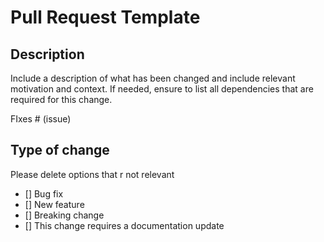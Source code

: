 # Pull Request Template

## Description

Include a description of what has been changed and include relevant motivation and context.
If needed, ensure to list all dependencies that are required for this change.

FIxes # (issue)

## Type of change

Please delete options that r not relevant

- [] Bug fix
- [] New feature
- [] Breaking change
- [] This change requires a documentation update

